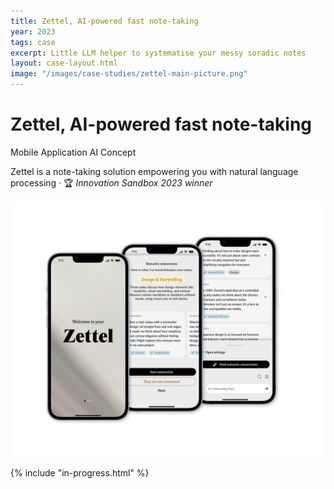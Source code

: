 ```yaml
---
title: Zettel, AI-powered fast note-taking
year: 2023
tags: case
excerpt: Little LLM helper to systematise your messy soradic notes 
layout: case-layout.html
image: "/images/case-studies/zettel-main-picture.png"
---
```

<hgroup class="case-header">
    <div>
        <h1>Zettel, AI-powered fast note-taking</h1>
        <div class="word-tag">
            <span class="tag">Mobile Application</span> <span class="tag">AI</span> <span class="tag">Concept</span>
        </div>
        <p class="large-p">Zettel is a note-taking solution empowering you with natural language processing · 🏆 <em>Innovation Sandbox 2023 winner</em><p>
    </div>
    <img class="case-main-image" src="/images/case-studies/zettel-main-picture.png" alt="Laptop with a dashboard interface on the screen">
</hgroup>

{% include "in-progress.html" %}


